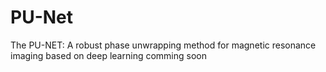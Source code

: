# PU-Net
The PU-NET: A robust phase unwrapping method for magnetic resonance imaging based on deep learning 
comming soon

